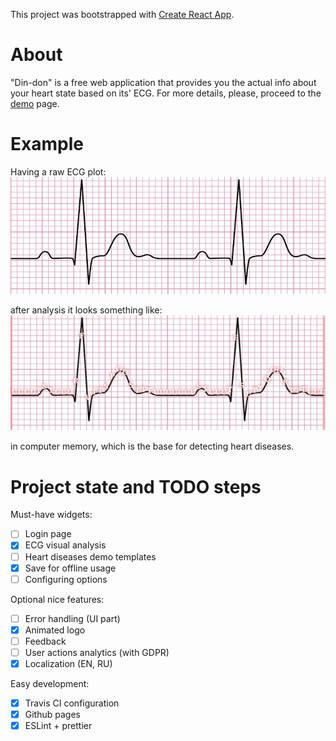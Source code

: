 This project was bootstrapped with [Create React App](https://github.com/facebookincubator/create-react-app).

# About
"Din-don" is a free web application that provides you the actual info about your heart state based on its' ECG.
For more details, please, proceed to the [demo](https://goodwin64.github.io/din-don-heart/) page.

# Example
Having a raw ECG plot:
![ECG before](public/ECG-1.jpg "Before analysing")

after analysis it looks something like:
![ECG after](public/ECG-1-result.jpg "After analysing")

in computer memory, which is the base for detecting heart diseases.

# Project state and TODO steps
Must-have widgets:
- [ ] Login page
- [x] ECG visual analysis
- [ ] Heart diseases demo templates
- [x] Save for offline usage
- [ ] Configuring options

Optional nice features:
- [ ] Error handling (UI part)
- [x] Animated logo
- [ ] Feedback
- [ ] User actions analytics (with GDPR)
- [x] Localization (EN, RU)

Easy development:
- [x] Travis CI configuration
- [x] Github pages
- [x] ESLint + prettier
